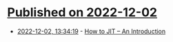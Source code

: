 # [Published on 2022-12-02](index.md)

* [2022-12-02, 13:34:19](https://news.ycombinator.com/item?id=33830211) - [How to JIT – An Introduction](https://eli.thegreenplace.net/2013/11/05/how-to-jit-an-introduction)
